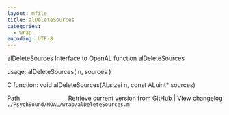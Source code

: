 ```yaml
---
layout: mfile
title: alDeleteSources
categories:
  - wrap
encoding: UTF-8
---
```


alDeleteSources  Interface to OpenAL function alDeleteSources

usage:  alDeleteSources( n, sources )

C function:  void alDeleteSources(ALsizei n, const ALuint\* sources)


<div class="code_header" style="text-align:right;">
  <span style="float:left;">Path&nbsp;&nbsp;</span> <span class="counter">Retrieve <a href=
  "https://raw.github.com/Psychtoolbox-3/Psychtoolbox-3/beta/./PsychSound/MOAL/wrap/alDeleteSources.m">current version from GitHub</a> | View <a href=
  "https://github.com/Psychtoolbox-3/Psychtoolbox-3/commits/beta/./PsychSound/MOAL/wrap/alDeleteSources.m">changelog</a></span>
</div>
<div class="code">
  <code>./PsychSound/MOAL/wrap/alDeleteSources.m</code>
</div>
